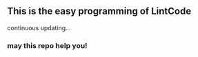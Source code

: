This is the easy programming of LintCode
-----

continuous updating...


### may this repo help you!